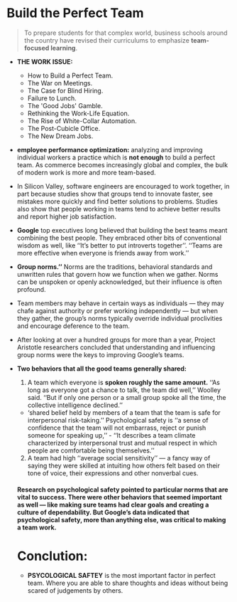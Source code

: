 # **Build the Perfect Team**

> To prepare students for that complex world, business schools around the country have revised their curriculums to emphasize **team-focused learning**.

* **THE WORK ISSUE:**
  - How to Build a Perfect Team.
  - The War on Meetings.
  - The Case for Blind Hiring.
  - Failure to Lunch.
  - The 'Good Jobs' Gamble.
  - Rethinking the Work-Life Equation.
  - The Rise of White-Collar Automation.
  - The Post-Cubicle Office.
  - The New Dream Jobs.

* **employee performance optimization:** analyzing and improving individual workers a practice which is **not enough** to build a perfect team. As commerce becomes increasingly global and complex, the bulk of modern work is more and more team-based.

* In Silicon Valley, software engineers are encouraged to work together, in part because studies show that groups tend to innovate faster, see mistakes more quickly and find better solutions to problems. Studies also show that people working in teams tend to achieve better results and report higher job satisfaction.

* **Google** top executives long believed that building the best teams meant combining the best people. They embraced other bits of conventional wisdom as well, like ‘‘It’s better to put introverts together’’. ‘‘Teams are more effective when everyone is friends away from work.’’

* **Group norms.’’** Norms are the traditions, behavioral standards and unwritten rules that govern how we function when we gather. Norms can be unspoken or openly acknowledged, but their influence is often profound.

* Team members may behave in certain ways as individuals — they may chafe against authority or prefer working independently — but when they gather, the group’s norms typically override individual proclivities and encourage deference to the team.

* After looking at over a hundred groups for more than a year, Project Aristotle researchers concluded that understanding and influencing group norms were the keys to improving Google’s teams.

* **Two behaviors that all the good teams generally shared:**
  1. A team which everyone is **spoken roughly the same amount.** ‘‘As long as everyone got a chance to talk, the team did well,’’ Woolley said. ‘‘But if only one person or a small group spoke all the time, the collective intelligence declined.’’
   * ‘shared belief held by members of a team that the team is safe for interpersonal risk-taking.’’ Psychological safety is ‘‘a sense of confidence that the team will not embarrass, reject or punish someone for speaking up,’’ - ‘‘It describes a team climate characterized by interpersonal trust and mutual respect in which people are comfortable being themselves.’’

  2. A team had high ‘‘average social sensitivity’’ — a fancy way of saying they were skilled at intuiting how others felt based on their tone of voice, their expressions and other nonverbal cues.


  ####  Research on **psychological safety** pointed to particular norms that are vital to success. There were other behaviors that seemed important as well — like making sure teams had clear goals and creating a culture of dependability. But Google’s data indicated that **psychological safety**, more than anything else, was critical to making a team work.

  # **Conclution:**

  * **PSYCOLOGICAL SAFTEY** is the most important factor in perfect team. Where you are able to share thoughts and ideas without being scared of judgements by others.
